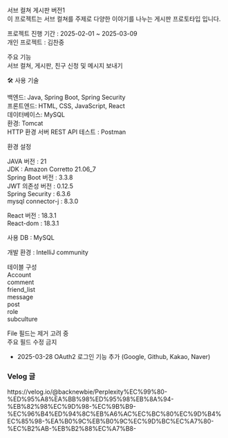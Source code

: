 서브 컬쳐 게시판 버전1<br>
이 프로젝트는 서브 컬쳐를 주제로 다양한 이야기를 나누는 게시판 프로토타입 입니다.

프로젝트 진행 기간 : 2025-02-01 ~ 2025-03-09 <br>
개인 프로젝트 : 김찬중

주요 기능  <br>
서브 컬쳐, 게시판, 친구 신청 및 메시지 보내기

🛠️ 사용 기술

백엔드: Java, Spring Boot, Spring Security <br> 
프론트엔드: HTML, CSS, JavaScript, React  <br> 
데이터베이스: MySQL <br>
환경: Tomcat <br>
HTTP 환경 서버 REST API 테스트 : Postman <br>

환경 설정  <br>

JAVA 버전 : 21 <br>
JDK : Amazon Corretto 21.06_7 <br>
Spring Boot 버전 : 3.3.8 <br>
JWT 의존성 버전 : 0.12.5 <br>
Spring Security : 6.3.6 <br>
mysql connector-j : 8.3.0 <br>

React 버전 : 18.3.1 <br>
React-dom : 18.3.1 

사용 DB : MySQL 

개발 환경 : IntelliJ community

테이블 구성 <br>
Account <br>
comment <br>
friend_list <br>
message <br>
post <br>
role <br>
subculture <br>

File 필드는 제거 고려 중 <br>
주요 필드 수정 금지

+ 2025-03-28
  OAuth2 로그인 기능 추가 (Google, Github, Kakao, Naver)

<h3>Velog 글</h3>
https://velog.io/@backnewbie/Perplexity%EC%99%80-%ED%95%A8%EA%BB%98%ED%95%98%EB%8A%94-%EB%82%98%EC%9D%98-%EC%9B%B9-%EC%96%B4%ED%94%8C%EB%A6%AC%EC%BC%80%EC%9D%B4%EC%85%98-%EA%B0%9C%EB%B0%9C%EC%9D%BC%EC%A7%80-%EC%B2%AB-%EB%B2%88%EC%A7%B8-





